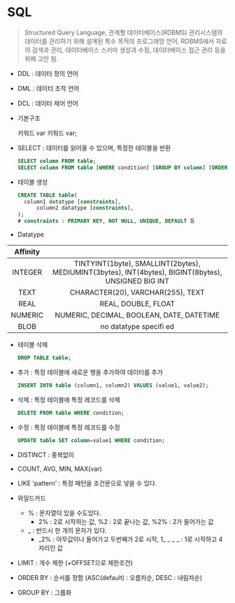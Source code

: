 # SQL

> Structured Query Language, 관계형 데이터베이스(RDBMS) 관리시스템의 데이터를 관리하기 위해 설계된 특수 목적의 프로그래밍 언어, RDBMS에서 자료의 검색과 관리, 데이터베이스 스키마 생성과 수정, 데이터베이스 접근 관리 등을 위해 고안 됨.

- DDL : 데이터 정의 언어

- DML : 데이터 조작 언어
- DCL : 데이터 제어 언어

- 기본구조

  키워드  var 키워드 var;

- SELECT : 데이터를 읽어올 수 있으며, 특정한 테이블을 반환

  ```sql
  SELECT column FROM table;
  SELECT column FROM table [WHERE condition] [GROUP BY column] [ORDER BY column[ASC/DESC]] [LIMIT integer];
  ```

- 테이블 생성

  ```sql
  CREATE TABLE table(
  	column1 datatype [constraints],
     	column2 datatype [constraints],
  );
  # constraints : PRIMARY KEY, NOT NULL, UNIQUE, DEFAULT 등
  ```

- Datatype

| Affinity |                                                              |
| :------: | :----------------------------------------------------------: |
| INTEGER  | TINTYINT(1byte), SMALLINT(2bytes), MEDIUMINT(3bytes), INT(4bytes), BIGINT(8bytes), UNSIGNED BIG INT |
|   TEXT   |              CHARACTER(20), VARCHAR(255), TEXT               |
|   REAL   |                     REAL, DOUBLE, FLOAT                      |
| NUMERIC  |          NUMERIC, DECIMAL, BOOLEAN, DATE, DATETIME           |
|   BLOB   |                    no datatype specifi ed                    |

- 테이블 삭제

  ```sql
  DROP TABLE table;
  ```

- 추가 : 특정 테이블에 새로운 행을 추가하여 데이터를 추가

  ```sql
  INSERT INTO table (column1, column2) VALUES (value1, value2);
  ```

- 삭제 : 특정 테이블에 특정 레코드를 삭제

  ```sql
  DELETE FROM table WHERE condition;
  ```

- 수정 : 특정 테이블에 특정 레코드를 수정

  ```sql
  UPDATE table SET column=value1 WHERE condition;
  ```

- DISTINCT : 중복없이

- COUNT, AVG, MIN, MAX(var)

- LIKE 'pattern' : 특정 패턴을 조건문으로 넣을 수 있다.

- 와일드카드

  - % : 문자열이 있을 수도있다.
    - 2% : 2로 시작하는 값, %2 : 2로 끝나는 값, %2% : 2가 들어가는 값
  - _ : 반드시 한 개의 문자가 있다.
    - _2% : 아무값이나 들어가고 두번째가 2로 시작, 1\_ _ _ _ : 1로 시작하고 4자리인 값

- LIMIT : 개수 제한 (+OFFSET으로 제한조건)
- ORDER BY : 순서를 정함 (ASC(default) : 오름차순, DESC : 내림차순)
- GROUP BY : 그룹화